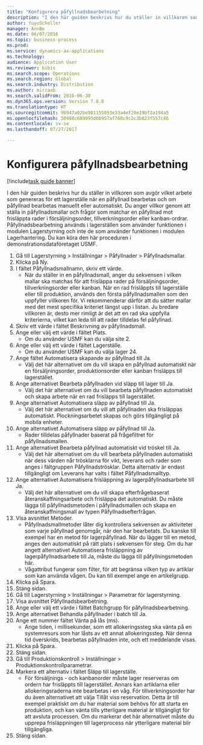 ```yaml
--- 
title: "Konfigurera påfyllnadsbearbetning"
description: "I den här guiden beskrivs hur du ställer in villkoren som avgör vilket arbete som genereras för ett lagerställe när en påfyllnad bearbetas och om påfyllnad bearbetas manuellt eller automatiskt."
author: YuyuScheller
manager: AnnBe
ms.date: 06/07/2016
ms.topic: business-process
ms.prod: 
ms.service: dynamics-ax-applications
ms.technology: 
audience: Application User
ms.reviewer: bibis
ms.search.scope: Operations
ms.search.region: Global
ms.search.industry: Distribution
ms.author: mirzaab
ms.search.validFrom: 2016-06-30
ms.dyn365.ops.version: Version 7.0.0
ms.translationtype: HT
ms.sourcegitcommit: 9b947a02be981155053e33a4ef20e19bf2a194a5
ms.openlocfilehash: 50988c689995dbb957af760c9c2c3b823f557c86
ms.contentlocale: sv-se
ms.lasthandoff: 07/27/2017

---
```

# <a name="configure-wave-processing"></a>Konfigurera påfyllnadsbearbetning

[!include[task guide banner](../../includes/task-guide-banner.md)]

I den här guiden beskrivs hur du ställer in villkoren som avgör vilket arbete som genereras för ett lagerställe när en påfyllnad bearbetas och om påfyllnad bearbetas manuellt eller automatiskt. Du anger villkor genom att ställa in påfyllnadsmallar och frågor som matchar en påfyllnad mot frisläppta rader i försäljningsorder, tillverkningsorder eller kanban-ordrar. Påfyllnadsbearbetning används i lagerställen som använder funktionen i modulen Lagerstyrning och inte de som använder funktionen i modulen Lagerhantering. Du kan köra den här proceduren i demonstrationsdataföretaget USMF.

1. Gå till Lagerstyrning > Inställningar > Påfyllnader > Påfyllnadsmallar.
2. Klicka på Ny.
3. I fältet Påfyllnadsmallnamn, skriv ett värde.
    * När du ställer in en påfyllnadsmall, anger du sekvensen i vilken mallar ska matchas för att frisläppa rader på försäljningsorder, tillverkningsorder eller kanban. När en rad frisläppts till lagerställe eller till produktion, används den första påfyllnadsmallen som den uppfyller villkoren för. Vi rekommenderar därför att du sätter mallar med det mest specifika kriteriet längst upp i listan. Ju bredare villkoren är, desto mer rimligt är det att en rad ska uppfylla kriterierna, vilket kan leda till att rader tilldelas fel påfyllnad.  
4. Skriv ett värde i fältet Beskrivning av påfyllnadsmall.
5. Ange eller välj ett värde i fältet Plats.
    * Om du använder USMF kan du välja site 2.  
6. Ange eller välj ett värde i fältet Lagerställe.
    * Om du använder USMF kan du välja lager 24.  
7. Ange fältet Automatisera skapande av påfyllnad till Ja.
    * Välj det här alternativet om du vill skapa en påfyllnad automatiskt när en försäljningsorder, produktionsorder eller kanban frisläpps till lagerstället.  
8. Ange alternativet Bearbeta påfyllnaden vid släpp till lager till Ja. 
    * Välj det här alternativet om du vill bearbeta påfyllnaden automatiskt och skapa arbete när en rad frisläpps till lagerstället.  
9. Ange alternativet Automatisera släpp av påfyllnad till Ja. 
    * Välj det här alternativet om du vill att påfyllnaden ska frisläppas automatiskt. Plockningsarbetet skapas och görs tillgängligt på mobila enheter.  
10. Ange alternativet Automatisera släpp av påfyllnad till Ja. 
    * Rader tilldelas påfyllnader baserat på frågefiltret för påfyllnadsmallen.  
11. Ange alternativet Bearbeta påfyllnad automatiskt vid tröskel till Ja. 
    * Välj det här alternativet om du vill bearbeta påfyllnaden automatiskt när dess värden når trösklarna för vikt, leverans och rader som anges i fältgruppen Påfyllnadströsklar. Detta alternativ är endast tillgängligt om Leverans har valts i fältet Påfyllnadsmalltyp.  
12. Ange alternativet Automatisera frisläppning av lagerpåfyllnadsarbete till Ja. 
    * Välj det här alternativet om du vill skapa efterfrågebaserat återanskaffningsarbete och frisläppa det automatiskt. Du måste lägga till påfyllnadsmetoden i påfyllnadsmallen och skapa en återanskaffningsmall av typen Påfyllnadsefterfrågan.  
13. Visa avsnittet Metoder.
    * Påfyllnadsmallmetoder låter dig kontrollera sekvensen av aktiviteter som varje påfyllnad genomgår, när den har bearbetats. Du kanske till exempel har en metod för lagerpåfyllnad. När du lägger till en metod, anges den automatiskt på rätt plats i sekvensen för steg. Om du har angett alternativet Automatisera frisläppning av lagerpåfyllnadsarbete till Ja, måste du lägga till påfyllningsmetoden här.  
    * Vågattribut fungerar som filter, för att begränsa vilken typ av artiklar som kan använda vågen. Du kan till exempel ange en artikelgrupp.  
14. Klicka på Spara.
15. Stäng sidan.
16. Gå till Lagerstyrning > Inställningar > Parametrar för lagerstyrning.
17. Visa avsnittet Påfyllnadsbearbetning.
18. Ange eller välj ett värde i fältet Batchgrupp för påfyllnadsbearbetning.
19. Ange alternativet Behandla påfyllnader i batch till Ja.
20. Ange ett nummer fältet Vänta på lås (ms).
    * Ange tiden, i millisekunder, som ett allokeringssteg ska vänta på en systemresurs som har låsts av ett annat allokeringssteg. När denna tid överskrids, bearbetas påfyllnaden inte, och ett meddelande visas.  
21. Klicka på Spara.
22. Stäng sidan.
23. Gå till Produktionskontroll > Inställningar > Produktionskontrollparametrar.
24. Markera ett alternativ i fältet Släpp till lagerställe.
    * För försäljnings - och kanbanorder måste lager reserveras om ordern har frisläppts till lagerstället. Annars kan artiklarna eller allokeringsraderna inte bearbetas i en våg. För tillverkningsorder har du även alternativet att välja Tillåt viss reservation. Detta är till exempel praktiskt om du har material som behövs för att starta en produktion, och kan vänta tills ytterligare material är tillgängligt för att avsluta processen. Om du markerar det här alternativet måste du upprepa frisläppningen till lagerprocess när ytterligare material blir tillgängliga.  
25. Stäng sidan.


